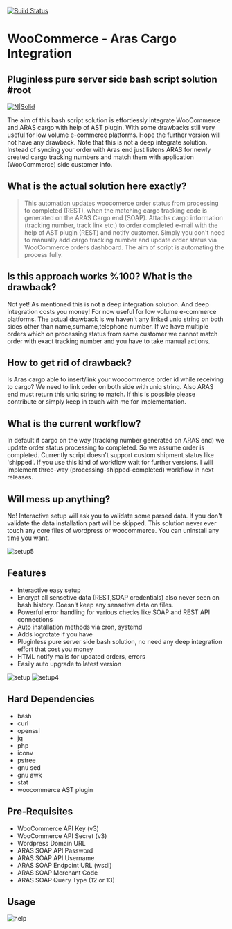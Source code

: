 [![Build Status](https://travis-ci.com/hsntgm/woocommerce-aras-kargo.svg?token=pex9yoGqJVyVQgXxYi7X&branch=main)](https://travis-ci.com/github/hsntgm/woocommerce-aras-kargo)

# WooCommerce - Aras Cargo Integration
## Pluginless pure server side bash script  solution #root
[![N|Solid](https://www.cyberciti.biz/media/new/category/old/terminal.png)](https://www.psauxit.com) 

The aim of this bash script solution is effortlessly integrate WooCommerce and ARAS cargo with help of AST plugin. With some drawbacks still very useful for low volume e-commerce platforms. Hope the further version will not have any drawback. Note that this is not a deep integrate solution. Instead of syncing your order with Aras end just listens ARAS for newly created cargo tracking numbers and match them with application (WooCommerce) side customer info. 

## What is the actual solution here exactly?
> This automation updates woocomerce order status from processing to completed (REST),
> when the matching cargo tracking code is generated on the ARAS Cargo end (SOAP).
> Attachs cargo information (tracking number, track link etc.) to
> order completed e-mail with the help of AST plugin (REST) and notify customer.
> Simply you don't need to manually add cargo tracking number and update order status
> via WooCommerce orders dashboard. The aim of script is automating the process fully.

## Is this approach works %100? What is the drawback?
Not yet! As mentioned this is not a deep integration solution. And deep integration costs you money! For now useful for low volume e-commerce platforms. The actual drawback is we haven't any linked uniq string on both sides other than name,surname,telephone number. If we have multiple orders which on processing status from same customer we cannot match order with exact tracking number and you have to take manual actions.

## How to get rid of drawback?
Is Aras cargo able to insert/link your woocommerce order id while receiving to cargo? We need to link order on both side with uniq string. Also ARAS end must return this uniq string to match. If this is possible please contribute or simply keep in touch with me for implementation.

## What is the current workflow?
In default if cargo on the way (tracking number generated on ARAS end) we update order status processing to completed. So we assume order is completed. Currently script doesn't support custom shipment status like 'shipped'. If you use this kind of workflow wait for further versions. I will implement three-way (processing-shipped-completed) workflow in next releases.   

## Will mess up anything?
No! Interactive setup will ask you to validate some parsed data. If you don't validate the data installation part will be skipped. This solution never ever touch any core files of wordpress or woocommerce. You can uninstall any time you want.

![setup5](https://user-images.githubusercontent.com/25556606/124501159-baf95700-ddc9-11eb-81ce-84c5b9117639.png)

## Features
- Interactive easy setup
- Encrypt all sensetive data (REST,SOAP credentials) also never seen on bash history. Doesn't keep any sensetive data on files.
- Powerful error handling for various checks like SOAP and REST API connections
- Auto installation methods via cron, systemd
- Adds logrotate if you have
- Pluginless pure server side bash solution, no need any deep integration effort that cost you money
- HTML notify mails for updated orders, errors
- Easily auto upgrade to latest version

![setup](https://user-images.githubusercontent.com/25556606/124499928-7e2c6080-ddc7-11eb-9df2-672a0f5ab2d1.png) ![setup4](https://user-images.githubusercontent.com/25556606/124500396-61445d00-ddc8-11eb-92eb-de3af3ff3d63.png)

## Hard Dependencies
- bash
- curl
- openssl
- jq
- php
- iconv
- pstree
- gnu sed
- gnu awk
- stat
- woocommerce AST plugin

## Pre-Requisites
- WooCommerce API Key (v3)
- WooCommerce API Secret (v3)
- Wordpress Domain URL
- ARAS SOAP API Password
- ARAS SOAP API Username
- ARAS SOAP Endpoint URL (wsdl)
- ARAS SOAP Merchant Code
- ARAS SOAP Query Type (12 or 13)

## Usage
![help](https://user-images.githubusercontent.com/25556606/124503366-175e7580-ddce-11eb-8e3c-fcd01bde6028.png)
